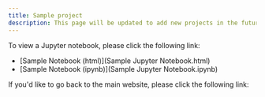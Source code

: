 ```yaml
---
title: Sample project
description: This page will be updated to add new projects in the future.
---
```


To view a Jupyter notebook, please click the following link:
- [Sample Notebook (html)](Sample Jupyter Notebook.html)
- [Sample Notebook (ipynb)](Sample Jupyter Notebook.ipynb)

If you'd like to go back to the main website, please click the following link:
